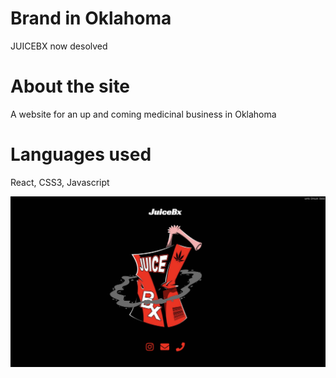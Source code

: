 # Brand in Oklahoma
 JUICEBX now desolved

# About the site
A website for an up and coming medicinal business in Oklahoma

# Languages used
React, CSS3, Javascript

![desktop](juice.png)


